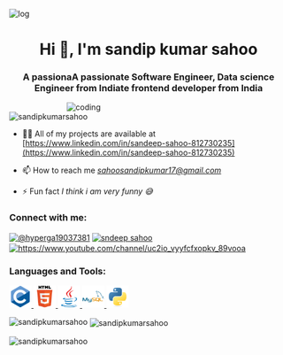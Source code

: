 ![log](https://github.com/sandipkumarsahoo/sandipkumarsahoo/assets/136425710/74916ba5-d0f9-4166-9827-189abf073bcb)
<h1 align="center">Hi 👋, I'm sandip kumar sahoo</h1>
<h3 align="center">A passionaA passionate Software Engineer, Data science Engineer from Indiate frontend developer from India</h3>
<img align="right" alt="coding" width="400" src="https://user images.githubusercontent.com/55389276/140866485-8fb1c876-9a8f-4d6a-98dc-08c4981eaf70.gif">

<p align="left"> <img src="https://komarev.com/ghpvc/?username=sandipkumarsahoo&label=Profile%20views&color=0e75b6&style=flat" alt="sandipkumarsahoo" /> </p>

- 👨‍💻 All of my projects are available at [https://www.linkedin.com/in/sandeep-sahoo-812730235](https://www.linkedin.com/in/sandeep-sahoo-812730235)

- 📫 How to reach me *sahoosandipkumar17@gmail.com*

- ⚡ Fun fact *I think i am very funny 😅*

<h3 align="left">Connect with me:</h3>
<p align="left">
<a href="https://twitter.com/@hyperga19037381" target="blank"><img align="center" src="https://raw.githubusercontent.com/rahuldkjain/github-profile-readme-generator/master/src/images/icons/Social/twitter.svg" alt="@hyperga19037381" height="30" width="40" /></a>
<a href="https://linkedin.com/in/sndeep sahoo" target="blank"><img align="center" src="https://raw.githubusercontent.com/rahuldkjain/github-profile-readme-generator/master/src/images/icons/Social/linked-in-alt.svg" alt="sndeep sahoo" height="30" width="40" /></a>
<a href="https://www.youtube.com/c/https://www.youtube.com/channel/uc2io_vyyfcfxopkv_89vooa" target="blank"><img align="center" src="https://raw.githubusercontent.com/rahuldkjain/github-profile-readme-generator/master/src/images/icons/Social/youtube.svg" alt="https://www.youtube.com/channel/uc2io_vyyfcfxopkv_89vooa" height="30" width="40" /></a>
</p>

<h3 align="left">Languages and Tools:</h3>
<p align="left"> <a href="https://www.cprogramming.com/" target="_blank" rel="noreferrer"> <img src="https://raw.githubusercontent.com/devicons/devicon/master/icons/c/c-original.svg" alt="c" width="40" height="40"/> </a> <a href="https://www.w3.org/html/" target="_blank" rel="noreferrer"> <img src="https://raw.githubusercontent.com/devicons/devicon/master/icons/html5/html5-original-wordmark.svg" alt="html5" width="40" height="40"/> </a> <a href="https://www.java.com" target="_blank" rel="noreferrer"> <img src="https://raw.githubusercontent.com/devicons/devicon/master/icons/java/java-original.svg" alt="java" width="40" height="40"/> </a> <a href="https://www.mysql.com/" target="_blank" rel="noreferrer"> <img src="https://raw.githubusercontent.com/devicons/devicon/master/icons/mysql/mysql-original-wordmark.svg" alt="mysql" width="40" height="40"/> </a> <a href="https://www.python.org" target="_blank" rel="noreferrer"> <img src="https://raw.githubusercontent.com/devicons/devicon/master/icons/python/python-original.svg" alt="python" width="40" height="40"/> </a> </p>

<p><img align="left" src="https://github-readme-stats.vercel.app/api/top-langs?username=sandipkumarsahoo&show_icons=true&locale=en&layout=compact" alt="sandipkumarsahoo" /></p>

<p>&nbsp;<img align="center" src="https://github-readme-stats.vercel.app/api?username=sandipkumarsahoo&show_icons=true&locale=en" alt="sandipkumarsahoo" /></p>

<p><img align="center" src="https://github-readme-streak-stats.herokuapp.com/?user=sandipkumarsahoo&" alt="sandipkumarsahoo" /></p>

